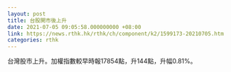 ```yaml
---
layout: post
title: 台股開市後上升
date: 2021-07-05 09:05:58.000000000 +08:00
link: https://news.rthk.hk/rthk/ch/component/k2/1599173-20210705.htm
categories: rthk
---
```


台灣股市上升。加權指數較早時報17854點，升144點，升幅0.81%。
